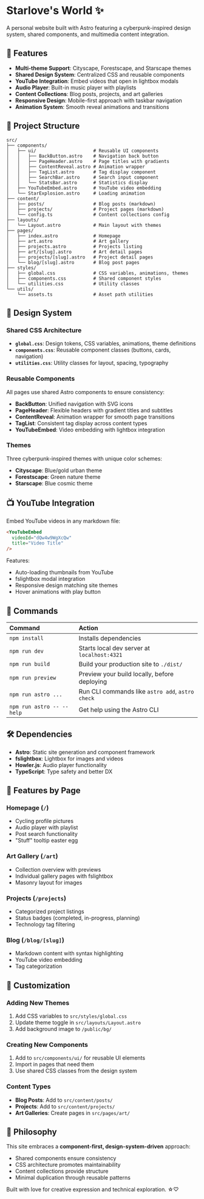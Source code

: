 # Starlove's World ✨

A personal website built with Astro featuring a cyberpunk-inspired design system, shared components, and multimedia content integration.

## 🎨 Features

- **Multi-theme Support**: Cityscape, Forestscape, and Starscape themes
- **Shared Design System**: Centralized CSS and reusable components
- **YouTube Integration**: Embed videos that open in lightbox modals
- **Audio Player**: Built-in music player with playlists
- **Content Collections**: Blog posts, projects, and art galleries
- **Responsive Design**: Mobile-first approach with taskbar navigation
- **Animation System**: Smooth reveal animations and transitions

## 🚀 Project Structure

```
src/
├── components/
│   ├── ui/                     # Reusable UI components
│   │   ├── BackButton.astro    # Navigation back button
│   │   ├── PageHeader.astro    # Page titles with gradients
│   │   ├── ContentReveal.astro # Animation wrapper
│   │   ├── TagList.astro       # Tag display component
│   │   ├── SearchBar.astro     # Search input component
│   │   └── StatsBar.astro      # Statistics display
│   ├── YouTubeEmbed.astro      # YouTube video embedding
│   └── StarExplosion.astro     # Loading animation
├── content/
│   ├── posts/                  # Blog posts (markdown)
│   ├── projects/               # Project pages (markdown)
│   └── config.ts               # Content collections config
├── layouts/
│   └── Layout.astro            # Main layout with themes
├── pages/
│   ├── index.astro             # Homepage
│   ├── art.astro               # Art gallery
│   ├── projects.astro          # Projects listing
│   ├── art/[slug].astro        # Art detail pages
│   ├── projects/[slug].astro   # Project detail pages
│   └── blog/[slug].astro       # Blog post pages
├── styles/
│   ├── global.css              # CSS variables, animations, themes
│   ├── components.css          # Shared component styles
│   └── utilities.css           # Utility classes
└── utils/
    └── assets.ts               # Asset path utilities
```

## 🎯 Design System

### Shared CSS Architecture
- **`global.css`**: Design tokens, CSS variables, animations, theme definitions
- **`components.css`**: Reusable component classes (buttons, cards, navigation)
- **`utilities.css`**: Utility classes for layout, spacing, typography

### Reusable Components
All pages use shared Astro components to ensure consistency:

- **BackButton**: Unified navigation with SVG icons
- **PageHeader**: Flexible headers with gradient titles and subtitles
- **ContentReveal**: Animation wrapper for smooth page transitions
- **TagList**: Consistent tag display across content types
- **YouTubeEmbed**: Video embedding with lightbox integration

### Themes
Three cyberpunk-inspired themes with unique color schemes:
- **Cityscape**: Blue/gold urban theme
- **Forestscape**: Green nature theme  
- **Starscape**: Blue cosmic theme

## 📺 YouTube Integration

Embed YouTube videos in any markdown file:

```markdown
<YouTubeEmbed 
  videoId="dQw4w9WgXcQw" 
  title="Video Title"
/>
```

Features:
- Auto-loading thumbnails from YouTube
- fslightbox modal integration
- Responsive design matching site themes
- Hover animations with play button

## 🧞 Commands

| Command                   | Action                                           |
| :------------------------ | :----------------------------------------------- |
| `npm install`             | Installs dependencies                            |
| `npm run dev`             | Starts local dev server at `localhost:4321`     |
| `npm run build`           | Build your production site to `./dist/`         |
| `npm run preview`         | Preview your build locally, before deploying    |
| `npm run astro ...`       | Run CLI commands like `astro add`, `astro check`|
| `npm run astro -- --help` | Get help using the Astro CLI                    |

## 🛠️ Dependencies

- **Astro**: Static site generation and component framework
- **fslightbox**: Lightbox for images and videos
- **Howler.js**: Audio player functionality
- **TypeScript**: Type safety and better DX

## 📱 Features by Page

### Homepage (`/`)
- Cycling profile pictures
- Audio player with playlist
- Post search functionality
- "Stuff" tooltip easter egg

### Art Gallery (`/art`)
- Collection overview with previews
- Individual gallery pages with fslightbox
- Masonry layout for images

### Projects (`/projects`)
- Categorized project listings
- Status badges (completed, in-progress, planning)
- Technology tag filtering

### Blog (`/blog/[slug]`)
- Markdown content with syntax highlighting
- YouTube video embedding
- Tag categorization

## 🎨 Customization

### Adding New Themes
1. Add CSS variables to `src/styles/global.css`
2. Update theme toggle in `src/layouts/Layout.astro`
3. Add background image to `/public/bg/`

### Creating New Components
1. Add to `src/components/ui/` for reusable UI elements
2. Import in pages that need them
3. Use shared CSS classes from the design system

### Content Types
- **Blog Posts**: Add to `src/content/posts/`
- **Projects**: Add to `src/content/projects/`
- **Art Galleries**: Create pages in `src/pages/art/`

## 🌟 Philosophy

This site embraces a **component-first, design-system-driven** approach:
- Shared components ensure consistency
- CSS architecture promotes maintainability  
- Content collections provide structure
- Minimal duplication through reusable patterns

Built with love for creative expression and technical exploration. ☆♡